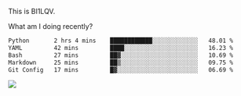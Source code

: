 This is BI1LQV.

What am I doing recently?

<!--START_SECTION:waka-->

```txt
Python       2 hrs 4 mins    ████████████░░░░░░░░░░░░░   48.01 %
YAML         42 mins         ████░░░░░░░░░░░░░░░░░░░░░   16.23 %
Bash         27 mins         ██▓░░░░░░░░░░░░░░░░░░░░░░   10.69 %
Markdown     25 mins         ██▒░░░░░░░░░░░░░░░░░░░░░░   09.75 %
Git Config   17 mins         █▓░░░░░░░░░░░░░░░░░░░░░░░   06.69 %
```

<!--END_SECTION:waka-->

<img src="https://github-readme-stats.vercel.app/api?username=bi1lqv&show_icons=true&count_private=true">
